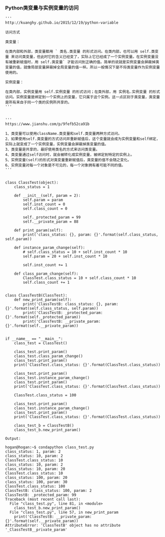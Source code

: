 ### Python类变量与实例变量的访问

    '''
    http://kuanghy.github.io/2015/12/19/python-variable

    访问方式

    类变量：

    在类内部和外部，类变量都用 ` 类名.类变量 的形式访问。在类内部，也可以用 self.类变量 来访问类变量，但此时它的含义已经变了，实际上它已经成了一个实例变量。在实例变量没有被重新赋值时，用 self.类变量` 才能访问到正确的值。简单的说就是实例变量会屏蔽掉类变量的值，就像局部变量屏蔽掉全局变量的值一样。所以一般情况下是不将类变量作为实例变量使用的。

    实例变量：

    在类内部，实例变量用 self.实例变量 的形式访问；在类外部，用 实例名.实例变量 的形式访问。实例变量是绑定到一个实例上的变量，它只属于这个实例。这一点区别于类变量，类变量是所有来自于同一个类的实例所共享的。
    '''


    '''
    https://www.jianshu.com/p/9fefb52ca91b

    1、类变量可以使用className.类变量和self.类变量两种方式访问。
    2、如果使用self.类变量的方式访问并重新赋值后，这个变量就会成为实例变量和self绑定，实际上就变成了一个实例变量，实例变量会屏蔽掉类变量的值。
    3、类变量是共享的，最好使用类名的方式来访问类变量。
    4、类变量通过self访问时，就会被转化成实例变量，被绑定到特定的实例上。
    5、实例变量(self)的形式对类变量重新赋值后，类变量的值不会随之变化。
    6、实例变量对每一个对象是不可见的，每一个对象拥有着可能不同的值。
    '''


    class ClassTest(object):
        class_status = 1

        def __init__(self, param = 2):
            self.param = param
            self.inst_count = 0
            self.class_count = 0

            self._protected_param = 99
            self.__private_param = 88

        def print_param(self):
            print('class_status: {}, param: {}'.format(self.class_status, self.param))

        def instance_param_change(self):
            # self.class_status = 10 + self.inst_count * 10
            self.param = 20 + self.inst_count * 10

            self.inst_count += 1

        def class_param_change(self):
            ClassTest.class_status = 10 + self.class_count * 10
            self.class_count += 1


    class ClassTestB(ClassTest):
        def new_print_param(self):
            print('ClassTestB: class_status: {}, param: {}'.format(self.class_status, self.param))
            print('ClassTestB: _protected_param: {}'.format(self._protected_param))
            print('ClassTestB: __private_param: {}'.format(self.__private_param))


    if __name__ == "__main__":
        class_test = ClassTest()

        class_test.print_param()
        class_test.class_param_change()
        class_test.print_param()
        print('ClassTest.class_status: {}'.format(ClassTest.class_status))

        class_test.print_param()
        class_test.instance_param_change()
        class_test.print_param()
        print('ClassTest.class_status: {}'.format(ClassTest.class_status))

        ClassTest.class_status = 100

        class_test.print_param()
        class_test.instance_param_change()
        class_test.print_param()
        print('ClassTest.class_status: {}'.format(ClassTest.class_status))

        class_test_b = ClassTestB()
        class_test_b.new_print_param()

```
Output:

hogan@hogan:~$ condapython class_test.py 
class_status: 1, param: 2
class_status: 10, param: 2
ClassTest.class_status: 10
class_status: 10, param: 2
class_status: 10, param: 20
ClassTest.class_status: 10
class_status: 100, param: 20
class_status: 100, param: 30
ClassTest.class_status: 100
ClassTestB: class_status: 100, param: 2
ClassTestB: _protected_param: 99
Traceback (most recent call last):
  File "class_test.py", line 81, in <module>
    class_test_b.new_print_param()
  File "class_test.py", line 57, in new_print_param
    print('ClassTestB: __private_param: {}'.format(self.__private_param))
AttributeError: 'ClassTestB' object has no attribute '_ClassTestB__private_param'

```



